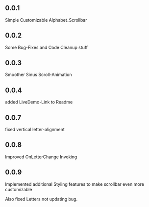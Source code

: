 ## 0.0.1

Simple Customizable Alphabet_Scrollbar

## 0.0.2
Some Bug-Fixes and Code Cleanup stuff

## 0.0.3
Smoother Sinus Scroll-Animation

## 0.0.4
added LiveDemo-Link to Readme

## 0.0.7
fixed vertical letter-alignment

## 0.0.8
Improved OnLetterChange Invoking

## 0.0.9
Implemented additional Styling features
to make scrollbar even more customizable

Also fixed Letters not updating bug.
